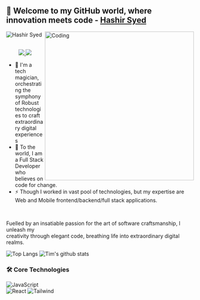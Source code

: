 ## 👋 Welcome to my GitHub world, where innovation meets code - [Hashir Syed](https://github.com/hashirsyed)


![Hashir Syed](https://readme-typing-svg.demolab.com/?font=Consolas&weight=600&pause=1000&color=F58A02&center=true&vCenter=true&width=435&lines=Frontend+Developer)
<img align="right" alt="Coding" width="400" src="https://cdn.dribbble.com/users/1162077/screenshots/3848914/programmer.gif">

<p align="center"><br/>
 <a href="https://www.linkedin.com/in/hashir-syed/">
  <img src="https://img.shields.io/badge/linkedin-Hashir%20Syed-blue?style=flat-square&logo=linkedin">
 </a>
 <a href="mailto:itshashirsyed@gmail.com">
  <img src="https://img.shields.io/badge/Email-itshashirsyed%40gmail.com-red?style=flat-square&logo=gmail&logoColor=white">
 </a>
</p>

- 🔭 I'm a tech magician, orchestrating the symphony of Robust technologies to craft extraordinary digital experiences
- 🌱 To the world, I am a Full Stack Developer who believes on code for change.
- ⚡ Though I worked in vast pool of technologies, but my expertise are Web and Mobile frontend/backend/full stack applications. 
<br>

Fuelled by an insatiable passion for the art of software craftsmanship, I unleash my<br> creativity through elegant code, breathing life into extraordinary digital realms.
<br>
<!-- https://github.com/anuraghazra/github-readme-stats -->
![Top Langs](https://github-readme-stats.vercel.app/api/top-langs/?username=hashirsyed&theme=tokyonight&count_private=true&langs_count=8&layout=compact&hide=ASP.NET,ShaderLab,c,Jupyter%20Notebook,Ada)
![Tim's github stats](https://github-readme-stats.vercel.app/api/?username=hashirsyed&show_icons=true&theme=tokyonight&count_private=true&hide_rank=true&line_height=24)
<br>

### 🛠️ Core Technologies
<!-- https://github.com/simple-icons/simple-icons/blob/develop/slugs.md -->
![JavaScript](https://img.shields.io/badge/-JavaScript-black?style=flat-square&logo=javascript)  
![React](https://img.shields.io/badge/-React%20JS-black?style=flat-square&logo=react)
![Tailwind](https://img.shields.io/badge/-Tailwind%20CSS-black?style=flat-square&logo=tailwindcss)



<!--
**hashirsyed/hashirsyed** is a ✨ _special_ ✨ repository because its `README.md` (this file) appears on your GitHub profile.

Here are some ideas to get you started:

- 🔭 I’m currently working on ...
- 🌱 I’m currently learning ...
- 👯 I’m looking to collaborate on ...
- 🤔 I’m looking for help with ...
- 💬 Ask me about ...
- 📫 How to reach me: ...

